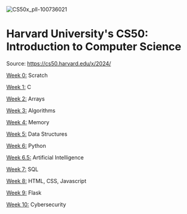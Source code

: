 ![CS50x_pll-100736021](https://github.com/Snoower/cs50-introduction-to-computer-science/assets/56703794/80a6f1ca-fa51-49d7-81d4-39d977e28ec7)

# Harvard University's CS50: Introduction to Computer Science

Source: https://cs50.harvard.edu/x/2024/

[Week 0:](https://github.com/Snoower/cs50-introduction-to-computer-science/tree/main/week-0) Scratch

[Week 1:](https://github.com/Snoower/cs50-introduction-to-computer-science/tree/main/week-1) C

[Week 2:](https://github.com/Snoower/cs50-introduction-to-computer-science/tree/main/week-2) Arrays

[Week 3:](https://github.com/Snoower/cs50-introduction-to-computer-science/tree/main/week-3) Algorithms

[Week 4:](https://github.com/Snoower/cs50-introduction-to-computer-science/tree/main/week-4) Memory

[Week 5:]() Data Structures

[Week 6:]() Python

[Week 6.5:]() Artificial Intelligence

[Week 7:]() SQL

[Week 8:]() HTML, CSS, Javascript

[Week 9:]() Flask

[Week 10:]() Cybersecurity

